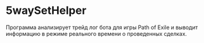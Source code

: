 # 5waySetHelper
Программа анализирует трейд лог бота для игры Path of Exile и выводит информацию в режиме реального времени о проведенных сделках.
